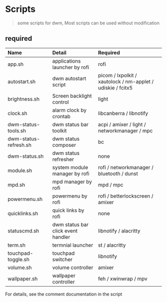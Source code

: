 # Scripts

> some scripts for dwm, Most scripts can be used without modification

## required

| Name                  | Detail                             | Required                                                    |
| :-------------------- | :--------------------------------- | :---------------------------------------------------------- |
| app.sh                | applications launcher by rofi      | rofi                                                        |
| autostart.sh          | dwm autostart script               | picom / lxpolkit / xautolock / nm-applet / udiskie / fcitx5 |
| brightness.sh         | Screen backlight control           | light                                                       |
| clock.sh              | alarm clock by crontab             | libcanberra / libnotify                                     |
| dwm-status-tools.sh   | dwm status bar toolkit             | acpi / amixer / light / networkmanager / mpc                |
| dwm-status-refresh.sh | dwm status composer                | bc                                                          |
| dwm-status.sh         | dwm status refresher               | none                                                        |
| module.sh             | system module manager by rofi      | rofi / networkmanager / bluetooth / dunst                   |
| mpd.sh                | mpd manager by rofi                | mpd / mpc                                                   |
| powermenu.sh          | powermenu by rofi                  | rofi / betterlockscreen / amixer                            |
| quicklinks.sh         | quick links by rofi                | none                                                        |
| statuscmd.sh          | dwm status bar click event handler | libnotify / alacritty                                       |
| term.sh               | termnial launcher                  | st / alacritty                                              |
| touchpad-toggle.sh    | touchpad switcher                  | libnotify                                                   |
| volume.sh             | volume controller                  | amixer                                                      |
| wallpaper.sh          | wallpaper controller               | feh / xwinwrap / mpv                                        |

For details, see the comment documentation in the script

<!-- ## previews -->
